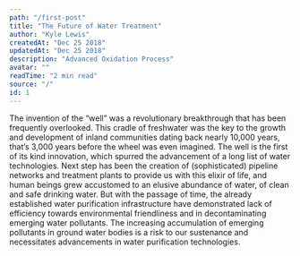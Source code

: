 ```yaml
---
path: "/first-post"
title: "The Future of Water Treatment"
author: "Kyle Lewis"
createdAt: "Dec 25 2018"
updatedAt: "Dec 25 2018"
description: "Advanced Oxidation Process"
avatar: ""
readTime: "2 min read"
source: "/"
id: 1
---
```




The invention of the “well” was a revolutionary breakthrough that has been frequently overlooked. This cradle of freshwater was the key to the growth and development of inland communities dating back nearly 10,000 years, that’s 3,000 years before the wheel was even imagined. The well is the first of its kind innovation, which spurred the advancement of a long list of water technologies. Next step has been the creation of (sophisticated) pipeline networks and treatment plants to provide us with this elixir of life, and human beings grew accustomed to an elusive abundance of water, of clean and safe drinking water. But with the passage of time, the already established water purification infrastructure have demonstrated lack of efficiency towards environmental friendliness and in decontaminating emerging water pollutants. The increasing accumulation of emerging pollutants in ground water bodies is a risk to our sustenance and necessitates advancements in water purification technologies.
